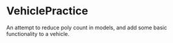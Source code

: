 # VehiclePractice
An attempt to reduce poly count in models, and add some basic functionality to a vehicle.
